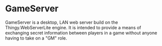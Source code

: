 # GameServer
GameServer is a desktop, LAN web server build on the Thingy.WebServerLite engine. It is intended to provide a means of exchanging secret information between players in a game without anyone having to take on a "GM" role.
